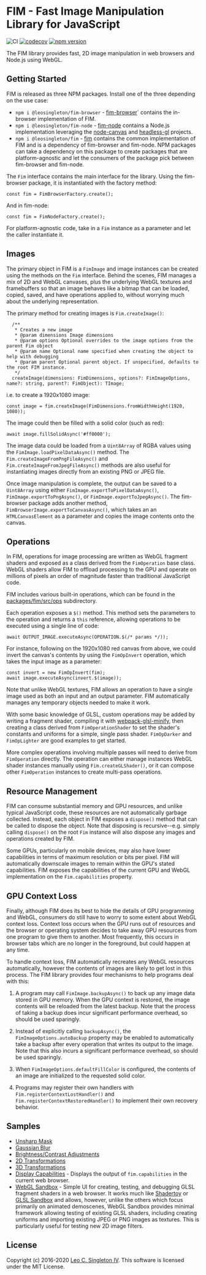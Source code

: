 # FIM - Fast Image Manipulation Library for JavaScript

![CI](https://github.com/leosingleton/fim/workflows/CI/badge.svg)
[![codecov](https://codecov.io/gh/leosingleton/fim/branch/master/graph/badge.svg)](https://codecov.io/gh/leosingleton/fim)
[![npm version](https://badge.fury.io/js/%40leosingleton%2Ffim.svg)](https://badge.fury.io/js/%40leosingleton%2Ffim)

The FIM library provides fast, 2D image manipulation in web browsers and Node.js using WebGL.

## Getting Started

FIM is released as three NPM packages. Install one of the three depending on the use case:

- `npm i @leosingleton/fim-browser` - [fim-browser](https://www.npmjs.com/package/@leosingleton/fim-browser)` contains
  the in-browser implementation of FIM.
- `npm i @leosingleton/fim-node` - [fim-node](https://www.npmjs.com/package/@leosingleton/fim-node) contains a Node.js
  implementation leveraging the [node-canvas](https://github.com/Automattic/node-canvas) and
  [headless-gl](https://github.com/stackgl/headless-gl) projects.
- `npm i @leosingleton/fim` - [fim](https://www.npmjs.com/package/@leosingleton/fim) contains the common implementation
  of FIM and is a dependency of fim-browser and fim-node. NPM packages can take a dependency on this package to create
  packages that are platform-agnostic and let the consumers of the package pick between fim-browser and fim-node.

The `Fim` interface contains the main interface for the library. Using the fim-browser package, it is instantiated with
the factory method:
```
const fim = FimBrowserFactory.create();
```

And in fim-node:
```
const fim = FimNodeFactory.create();
```

For platform-agnostic code, take in a `Fim` instance as a parameter and let the caller instantiate it.

## Images

The primary object in FIM is a `FimImage` and image instances can be created using the methods on the `Fim` interface.
Behind the scenes, FIM manages a mix of 2D and WebGL canvases, plus the underlying WebGL textures and framebuffers so
that an image behaves like a bitmap that can be loaded, copied, saved, and have operations applied to, without worrying
much about the underlying representation.

The primary method for creating images is `Fim.createImage()`:
```
  /**
   * Creates a new image
   * @param dimensions Image dimensions
   * @param options Optional overrides to the image options from the parent Fim object
   * @param name Optional name specified when creating the object to help with debugging
   * @param parent Optional parent object. If unspecified, defaults to the root FIM instance.
   */
  createImage(dimensions: FimDimensions, options?: FimImageOptions, name?: string, parent?: FimObject): TImage;
```

i.e. to create a 1920x1080 image:
```
const image = fim.createImage(FimDimensions.fromWidthHeight(1920, 1080));
```

The image could then be filled with a solid color (such as red):
```
await image.fillSolidAsync('#ff0000');
```

The image data could be loaded from a `Uint8Array` of RGBA values using the `FimImage.loadPixelDataAsync()` method.
The `Fim.createImageFromPngFileAsync()` and `Fim.createImageFromJpegFileAsync()` methods are also useful for
instantiating images directly from an existing PNG or JPEG file.

Once image manipulation is complete, the output can be saved to a `Uint8Array` using either
`FimImage.exportToPixelDataAsync()`, `FimImage.exportToPngAsync()`, or `FimImage.exportToJpegAsync()`. The fim-browser
package adds another method, `FimBrowserImage.exportToCanvasAsync()`, which takes an an `HTMLCanvasElement` as a
parameter and copies the image contents onto the canvas.

## Operations

In FIM, operations for image processing are written as WebGL fragment shaders and exposed as a class derived from the
`FimOperation` base class. WebGL shaders allow FIM to offload processing to the GPU and operate on millions of pixels
an order of magnitude faster than traditional JavaScript code.

FIM includes various built-in operations, which can be found in the
[packages/fim/src/ops](https://github.com/leosingleton/fim/tree/master/packages/fim/src/ops) subdirectory.

Each operation exposes a `$()` method. This method sets the parameters to the operation and returns a `this` reference,
allowing operations to be executed using a single line of code:
```
await OUTPUT_IMAGE.executeAsync(OPERATION.$(/* params */));
```

For instance, following on the 1920x1080 red canvas from above, we could invert the canvas's contents by using the
`FimOpInvert` operation, which takes the input image as a parameter:
```
const invert = new FimOpInvert(fim);
await image.executeAsync(invert.$(image));
```

Note that unlike WebGL textures, FIM allows an operation to have a single image used as both an input and an output
parameter. FIM automatically manages any temporary objects needed to make it work.

With some basic knowledge of GLSL, custom operations may be added by writing a fragment shader, compiling it with
[webpack-glsl-minify](https://github.com/leosingleton/webpack-glsl-minify), then creating a class derived from
`FimOperationShader` to set the shader's constants and uniforms for a simple, single pass shader. `FimOpDarker` and
`FimOpLighter` are good examples to get started.

More complex operations involving multiple passes will need to derive from `FimOperation` directly. The operation can
either manage instances WebGL shader instances manually using `Fim.createGLShader()`, or it can compose other
`FimOperation` instances to create multi-pass operations.

## Resource Management

FIM can consume substantial memory and GPU resources, and unlike typical JavaScript code, these resources are not
automatically garbage collected. Instead, each object in FIM exposes a `dispose()` method that can be called to dispose
the object. Note that disposing is recursive--e.g. simply calling `dispose()` on the root `Fim` instance will also
dispose any images and operations created by FIM.

Some GPUs, particularly on mobile devices, may also have lower capabilities in terms of maximum resolution or bits per
pixel. FIM will automatically downscale images to remain within the GPU's stated capabilities. FIM exposes the
capabilities of the current GPU and WebGL implementation on the `Fim.capabilities` property.

## GPU Context Loss

Finally, although FIM does its best to hide the details of GPU programming and WebGL, consumers do still have to worry
to some extent about WebGL context loss. Context loss occurs when the GPU runs out of resources and the browser or
operating system decides to take away GPU resources from one program to give them to another. Most frequently, this
occurs in browser tabs which are no longer in the foreground, but could happen at any time.

To handle context loss, FIM automatically recreates any WebGL resources automatically, however the contents of images
are likely to get lost in this process. The FIM library provides four mechanisms to help programs deal with this:

1. A program may call `FimImage.backupAsync()` to back up any image data stored in GPU memory. When the GPU context is
   restored, the image contents will be reloaded from the latest backup. Note that the process of taking a backup does
   incur significant performance overhead, so should be used sparingly.

2. Instead of explicitly calling `backupAsync()`, the `FimImageOptions.autoBackup` property may be enabled to
   automatically take a backup after every operation that writes its output to the image. Note that this also incurs a
   significant performance overhead, so should be used sparingly.

3. When `FimImageOptions.defaultFillColor` is configured, the contents of an image are initialized to the requested
   solid color.

4. Programs may register their own handlers with `Fim.registerContextLostHandler()` and
   `Fim.registerContextRestoredHandler()` to implement their own recovery behavior.

## Samples
- [Unsharp Mask](https://fim.leosingleton.com/samples/unsharp-mask.html)
- [Gaussian Blur](https://fim.leosingleton.com/samples/gaussian-blur.html)
- [Brightness/Contrast Adjustments](https://fim.leosingleton.com/samples/brightness-contrast.html)
- [2D Transformations](https://fim.leosingleton.com/samples/transform2d.html)
- [3D Transformations](https://fim.leosingleton.com/samples/transform3d.html)
- [Display Capabilities](https://fim.leosingleton.com/samples/capabilities.html) - Displays the output of
  `fim.capabilities` in the current web browser.
- [WebGL Sandbox](https://fim.leosingleton.com/webgl-sandbox/) - Simple UI for creating, testing, and debugging GLSL
  fragment shaders in a web browser. It works much like [Shadertoy](https://www.shadertoy.com) or
  [GLSL Sandbox](http://glslsandbox.com/) and allows, however, unlike the others which focus primarily on animated
  demoscenes, WebGL Sandbox provides minimal framework allowing testing of existing GLSL shaders, including creating
  uniforms and importing existing JPEG or PNG images as textures. This is particularly useful for testing new 2D image
  filters.

## License
Copyright (c) 2016-2020 [Leo C. Singleton IV](https://www.leosingleton.com/).
This software is licensed under the MIT License.
